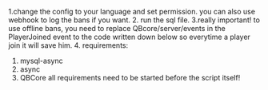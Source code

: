 1.change the config to your language and set permission. you can also use webhook to log the bans if you want. 
2. run the sql file.
3.really important! to use offline bans, you need to replace  QBcore/server/events in the PlayerJoined event to the code written down below so everytime a player join it will save him. 
4.
requirements: 
1. mysql-async
2. async 
3. QBCore
all requirements need to be started before the script itself! 
